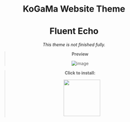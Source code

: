 <div align="center"> 

# KoGaMa Website Theme
# Fluent Echo

  *This theme is not finished fully.*
  
  
> **Preview**
> 
> ![image](https://user-images.githubusercontent.com/96681438/221349708-da04c82b-a262-4ffe-94fd-5166eafd873e.png)



> **Click to install:**
>
>  ㅤ[<img src="https://cdn.discordapp.com/attachments/1078001837573144576/1078001855629623397/Bez_tytuu.png" width="120"/>](https://github.com/LowOnGravity/KoGaMa/raw/main/Website%20Themes/Fluent%20Echo/Script%20%26%20Source/Fluent%20Echo.user.js)
  



</div>
